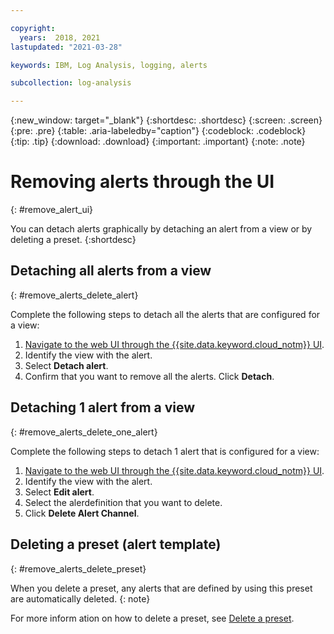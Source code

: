 ```yaml
---

copyright:
  years:  2018, 2021
lastupdated: "2021-03-28"

keywords: IBM, Log Analysis, logging, alerts

subcollection: log-analysis

---
```


{:new_window: target="_blank"}
{:shortdesc: .shortdesc}
{:screen: .screen}
{:pre: .pre}
{:table: .aria-labeledby="caption"}
{:codeblock: .codeblock}
{:tip: .tip}
{:download: .download}
{:important: .important}
{:note: .note}

 
# Removing alerts through the UI
{: #remove_alert_ui}

You can detach alerts graphically by detaching an alert from a view or by deleting a preset.
{:shortdesc}


## Detaching all alerts from a view
{: #remove_alerts_delete_alert}

Complete the following steps to detach all the alerts that are configured for a view:

1. [Navigate to the web UI through the {{site.data.keyword.cloud_notm}} UI](/docs/log-analysis?topic=log-analysis-launch).
2. Identify the view with the alert.
3. Select **Detach alert**.
4. Confirm that you want to remove all the alerts. Click **Detach**.



## Detaching 1 alert from a view
{: #remove_alerts_delete_one_alert}

Complete the following steps to detach 1 alert that is configured for a view:

1. [Navigate to the web UI through the {{site.data.keyword.cloud_notm}} UI](/docs/log-analysis?topic=log-analysis-launch).
2. Identify the view with the alert.
3. Select **Edit alert**.
4. Select the alerdefinition that you want to delete.
4. Click **Delete Alert Channel**.



## Deleting a preset (alert template)
{: #remove_alerts_delete_preset}

When you delete a preset, any alerts that are defined by using this preset are automatically deleted.
{: note}

For more inform ation on how to delete a preset, see [Delete a preset](/docs/log-analysis?topic=log-analysis-preset_ui#preset_ui_delete).

